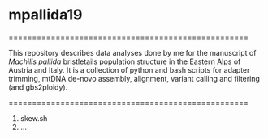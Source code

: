 # mpallida19

===================================================

This repository describes data analyses done by me for the manuscript of *Machilis pallida* bristletails population structure in the Eastern Alps of Austria and Italy. It is a collection of python and bash scripts for adapter trimming, mtDNA de-novo assembly, alignment, variant calling and filtering (and gbs2ploidy).

===================================================

1) skew.sh 
2) ...
